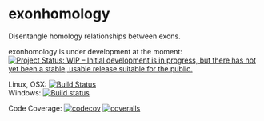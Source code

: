 # exonhomology
Disentangle homology relationships between exons.

exonhomology is under development at the moment: [![Project Status: WIP – Initial development is in progress, but there has not yet been a stable, usable release suitable for the public.](http://www.repostatus.org/badges/latest/wip.svg)](http://www.repostatus.org/#wip)  

Linux, OSX: [![Build Status](https://travis-ci.com/PhyloSofS-Team/exonhomology.svg?branch=master)](https://travis-ci.com/PhyloSofS-Team/exonhomology)  
Windows: [![Build status](https://ci.appveyor.com/api/projects/status/0j9necy8bdtl5kcb?svg=true)](https://ci.appveyor.com/project/diegozea/exonhomology)  

Code Coverage:
[![codecov](https://codecov.io/gh/PhyloSofS-Team/exonhomology/branch/master/graph/badge.svg)](https://codecov.io/gh/PhyloSofS-Team/exonhomology)
[![coveralls](https://coveralls.io/repos/github/PhyloSofS-Team/exonhomology/badge.svg?branch=master)](https://coveralls.io/github/PhyloSofS-Team/exonhomology?branch=master)  
